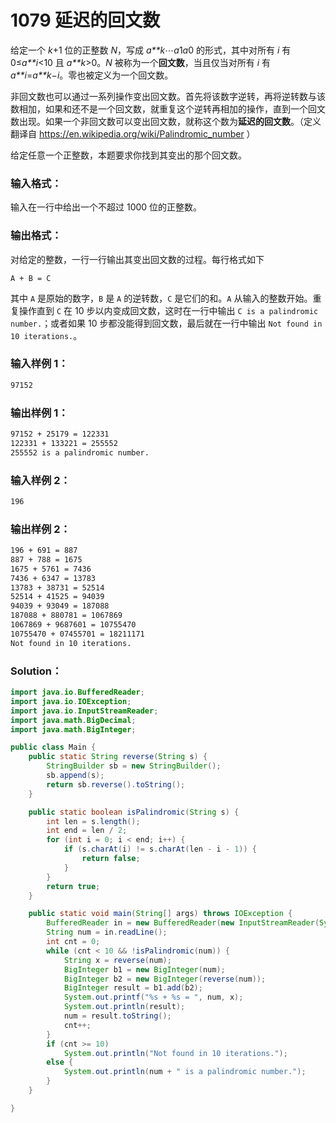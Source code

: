 # 1079 延迟的回文数

给定一个 _k_+1 位的正整数 _N_，写成 *a\*\*k*⋯*a*1*a*0 的形式，其中对所有 _i_ 有 0≤*a\*\*i*<10 且 _a\*\*k_>0。_N_ 被称为一个**回文数**，当且仅当对所有 _i_ 有 _a\*\*i_=*a\*\*k*−*i*。零也被定义为一个回文数。

非回文数也可以通过一系列操作变出回文数。首先将该数字逆转，再将逆转数与该数相加，如果和还不是一个回文数，就重复这个逆转再相加的操作，直到一个回文数出现。如果一个非回文数可以变出回文数，就称这个数为**延迟的回文数**。（定义翻译自 https://en.wikipedia.org/wiki/Palindromic_number ）

给定任意一个正整数，本题要求你找到其变出的那个回文数。

### 输入格式：

输入在一行中给出一个不超过 1000 位的正整数。

### 输出格式：

对给定的整数，一行一行输出其变出回文数的过程。每行格式如下

```
A + B = C
```

其中 `A` 是原始的数字，`B` 是 `A` 的逆转数，`C` 是它们的和。`A` 从输入的整数开始。重复操作直到 `C` 在 10 步以内变成回文数，这时在一行中输出 `C is a palindromic number.`；或者如果 10 步都没能得到回文数，最后就在一行中输出 `Not found in 10 iterations.`。

### 输入样例 1：

```tex
97152
```

### 输出样例 1：

```tex
97152 + 25179 = 122331
122331 + 133221 = 255552
255552 is a palindromic number.
```

### 输入样例 2：

```tex
196
```

### 输出样例 2：

```tex
196 + 691 = 887
887 + 788 = 1675
1675 + 5761 = 7436
7436 + 6347 = 13783
13783 + 38731 = 52514
52514 + 41525 = 94039
94039 + 93049 = 187088
187088 + 880781 = 1067869
1067869 + 9687601 = 10755470
10755470 + 07455701 = 18211171
Not found in 10 iterations.
```

### Solution：

```java
import java.io.BufferedReader;
import java.io.IOException;
import java.io.InputStreamReader;
import java.math.BigDecimal;
import java.math.BigInteger;

public class Main {
	public static String reverse(String s) {
		StringBuilder sb = new StringBuilder();
		sb.append(s);
		return sb.reverse().toString();
	}

	public static boolean isPalindromic(String s) {
		int len = s.length();
		int end = len / 2;
		for (int i = 0; i < end; i++) {
			if (s.charAt(i) != s.charAt(len - i - 1)) {
				return false;
			}
		}
		return true;
	}

	public static void main(String[] args) throws IOException {
		BufferedReader in = new BufferedReader(new InputStreamReader(System.in));
		String num = in.readLine();
		int cnt = 0;
		while (cnt < 10 && !isPalindromic(num)) {
			String x = reverse(num);
			BigInteger b1 = new BigInteger(num);
			BigInteger b2 = new BigInteger(reverse(num));
			BigInteger result = b1.add(b2);
			System.out.printf("%s + %s = ", num, x);
			System.out.println(result);
			num = result.toString();
			cnt++;
		}
		if (cnt >= 10)
			System.out.println("Not found in 10 iterations.");
		else {
			System.out.println(num + " is a palindromic number.");
		}
	}

}
```
